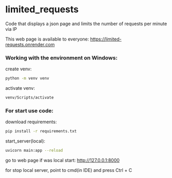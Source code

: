 # limited_requests

Code that displays a json page and limits the number of requests per minute via IP

This web page is available to everyone: https://limited-requests.onrender.com

### Working with the environment on Windows:
create venv:
```bash
python -m venv venv
```

activate venv:
```bash
venv/Scripts/activate
```

### For start use code:
download requirements:
```bash
pip install -r requirements.txt
```

start_server(local):
```bash
uvicorn main:app --reload
```

go to web page if was local start:
http://127.0.0.1:8000

for stop local server, point to cmd(in IDE) and press Ctrl + C
